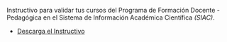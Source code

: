  Instructivo para validar tus cursos del Programa de Formación Docente - Pedagógica en el Sistema de Información Académica Científica *(SIAC)*.
 - [Descarga el Instructivo](https://firebasestorage.googleapis.com/v0/b/innovaciondocente-utpl.appspot.com/o/formacion-docente%2Fprograma-formacion%2Fprograma-formacion%2FInstructivo_validacio%CC%81n_formacio%CC%81n_SIAC(1).pdf?alt=media&token=816f02a3-4f2d-4b54-9bca-6b8005614b68)